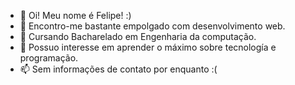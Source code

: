 - 👋 Oi! Meu nome é Felipe! :)
- 👀 Encontro-me bastante empolgado com desenvolvimento web. 
- 🌱 Cursando Bacharelado em Engenharia da computação.
- 💞️ Possuo interesse em aprender o máximo sobre tecnología e programação.
- 📫 Sem informações de contato por enquanto :(

<!---
FelipeDevEnginer/FelipeDevEnginer is a ✨ special ✨ repository because its `README.md` (this file) appears on your GitHub profile.
You can click the Preview link to take a look at your changes.
--->
